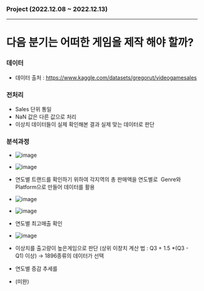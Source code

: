 ### Project (2022.12.08 ~ 2022.12.13)
- - -
# 다음 분기는 어떠한 게임을 제작 해야 할까?

### 데이터
- 데이터 출처 : https://www.kaggle.com/datasets/gregorut/videogamesales

### 전처리
- Sales 단위 통일
- NaN 값은 다른 값으로 처리
- 이상치 데이터들이 실제 확인해본 결과 실제 맞는 데이터로 판단

### 분석과정
- ![image](https://user-images.githubusercontent.com/78893090/169689358-e0194834-0532-4f67-8dc0-f47ea69bcd86.png)
- ![image](https://user-images.githubusercontent.com/78893090/169689377-352fe569-0761-4545-8471-fcba5a009b17.png)
- 연도별 트랜드를 확인하기 위하여 각지역의 총 판매액을 연도별로  Genre와 Platform으로 만들어 데이터를 활용
- ![image](https://user-images.githubusercontent.com/78893090/169689488-d30abf7c-c68a-48fe-bba7-2a129b9b6784.png)
- ![image](https://user-images.githubusercontent.com/78893090/169689556-808804d0-8d2d-4812-9143-c2edb8ca7296.png)
- 연도별 최고매출 확인
- ![image](https://user-images.githubusercontent.com/78893090/169689593-03ed800d-23b0-482e-86e2-f9e8f8b6ddb3.png)
- 이상치를 출고량이 높은게임으로 판단 (상위 이창치 계산 법 : Q3 + 1.5 *(Q3 - Q1) 이상) -> 1896종류의 데이터가 선택
- 연도별 증감 추세를 

- (미완)
